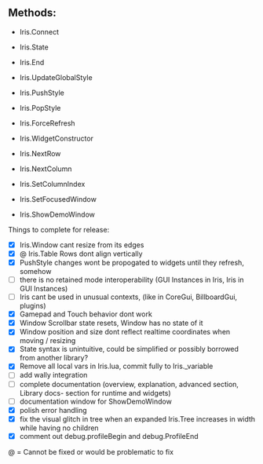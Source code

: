 ## Methods:
- Iris.Connect
- Iris.State
- Iris.End
- Iris.UpdateGlobalStyle
- Iris.PushStyle
- Iris.PopStyle
- Iris.ForceRefresh
- Iris.WidgetConstructor

- Iris.NextRow
- Iris.NextColumn
- Iris.SetColumnIndex

- Iris.SetFocusedWindow

- Iris.ShowDemoWindow


Things to complete for release:
- [X] Iris.Window cant resize from its edges
- [X] @ Iris.Table Rows dont align vertically 
- [X] PushStyle changes wont be propogated to widgets until they refresh, somehow
- [ ] there is no retained mode interoperability (GUI Instances in Iris, Iris in GUI Instances)
- [ ] Iris cant be used in unusual contexts, (like in CoreGui, BillboardGui, plugins)
- [X] Gamepad and Touch behavior dont work
- [X] Window Scrollbar state resets, Window has no state of it
- [X] Window position and size dont reflect realtime coordinates when moving / resizing
- [X] State syntax is unintuitive, could be simplified or possibly borrowed from another library?
- [X] Remove all local vars in Iris.lua, commit fully to Iris._variable
- [ ] add wally integration
- [ ] complete documentation (overview, explanation, advanced section, Library docs- section for runtime and widgets)
- [ ] documentation window for ShowDemoWindow
- [X] polish error handling
- [X] fix the visual glitch in tree when an expanded Iris.Tree increases in width while having no children
- [X] comment out debug.profileBegin and debug.ProfileEnd

@ = Cannot be fixed or would be problematic to fix